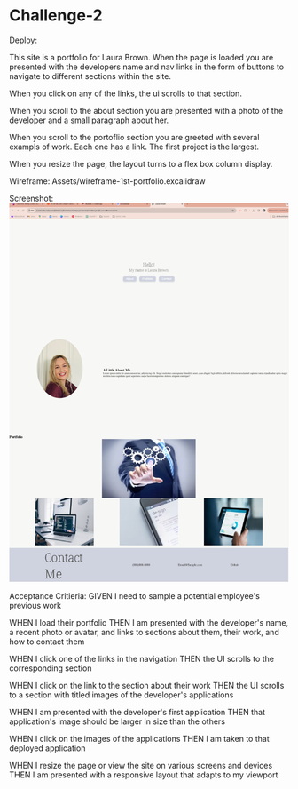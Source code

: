 # Challenge-2

Deploy:

This site is a portfolio for Laura Brown. When the page is loaded you are presented with the developers name and nav links in the form of buttons to navigate to different sections within the site.

When you click on any of the links, the ui scrolls to that section.

When you scroll to the about section you are presented with a photo of the developer and a small paragraph about her.

When you scroll to the portoflio section you are greeted with several exampls of work. Each one has a link. The first project is the largest.

When you resize the page, the layout turns to a flex box column display.


Wireframe:
Assets/wireframe-1st-portfolio.excalidraw

Screenshot:
![Alt text](Assets/image.png)


Acceptance Critieria: 
GIVEN I need to sample a potential employee's previous work

WHEN I load their portfolio THEN I am presented with the developer's name, a recent photo or avatar, and links to sections about them, their work, and how to contact them

WHEN I click one of the links in the navigation THEN the UI scrolls to the corresponding section

WHEN I click on the link to the section about their work THEN the UI scrolls to a section with titled images of the developer's applications

WHEN I am presented with the developer's first application THEN that application's image should be larger in size than the others

WHEN I click on the images of the applications THEN I am taken to that deployed application

WHEN I resize the page or view the site on various screens and devices THEN I am presented with a responsive layout that adapts to my viewport